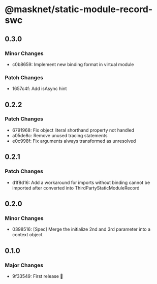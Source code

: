 # @masknet/static-module-record-swc

## 0.3.0

### Minor Changes

-   c0b8659: Implement new binding format in virtual module

### Patch Changes

-   1657c4f: Add isAsync hint

## 0.2.2

### Patch Changes

-   6791968: Fix object literal shorthand property not handled
-   a05de8c: Remove unused tracing statements
-   e0c998f: Fix arguments always transformed as unresolved

## 0.2.1

### Patch Changes

-   d1f8d16: Add a workaround for imports without binding cannot be imported after converted into ThirdPartyStaticModuleRecord

## 0.2.0

### Minor Changes

-   0398516: [Spec] Merge the initialize 2nd and 3rd parameter into a context object

## 0.1.0

### Major Changes

-   9f33549: First release 🎉
